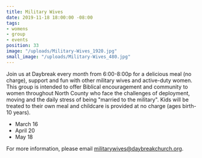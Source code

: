 ```yaml
---
title: Military Wives
date: 2019-11-18 18:00:00 -08:00
tags:
- womens
- group
- events
position: 33
image: "/uploads/Military-Wives_1920.jpg"
small_image: "/uploads/Military-Wives_480.jpg"
---
```


Join us at Daybreak every month from 6:00-8:00p for a delicious meal (no charge), support and fun with other military wives and active-duty women. This group is intended to offer Biblical encouragement and community to women throughout North County who face the challenges of deployment, moving and the daily stress of being "married to the military". Kids will be treated to their own meal and childcare is provided at no charge (ages birth-10 years).

* March 16
* April 20
* May 18


For more information, please email [militarywives@daybreakchurch.org](militarywives@daybreakchurch.org).